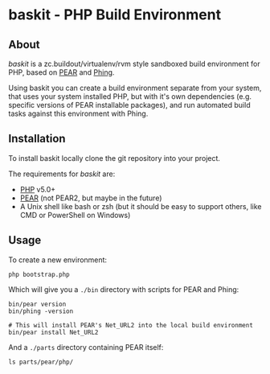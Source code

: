baskit - PHP Build Environment
==============================

About
-----
_baskit_ is a zc.buildout/virtualenv/rvm style sandboxed build environment for PHP, based on [PEAR](http://pear.php.net/ "PEAR") and [Phing](http://phing.info/ "Phing").

Using baskit you can create a build environment separate from your system, that uses your system installed PHP, but with it's own dependencies (e.g. specific versions of PEAR installable packages), and run automated build tasks against this environment with Phing.

Installation
------------
To install baskit locally clone the git repository into your project.

The requirements for _baskit_ are:

 * [PHP](http://www.php.net/ "PHP") v5.0+
 * [PEAR](http://pear.php.net/ "PHP Extension and Application Repository") (not PEAR2, but maybe in the future)
 * A Unix shell like bash or zsh (but it should be easy to support others, like CMD or PowerShell on Windows)

Usage
-----
To create a new environment:

    php bootstrap.php

Which will give you a `./bin` directory with scripts for PEAR and Phing:

    bin/pear version
    bin/phing -version
    
    # This will install PEAR's Net_URL2 into the local build environment
    bin/pear install Net_URL2

And a `./parts` directory containing PEAR itself:

    ls parts/pear/php/

